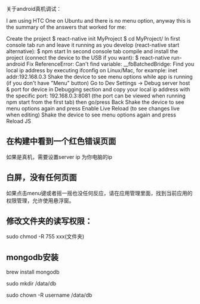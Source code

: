 
关于android真机调试：

I am using HTC One on Ubuntu and there is no menu option, anyway this is the summary of the answers that worked for me:

Create the project 
$ react-native init MyProject
$ cd MyProject/
In first console tab run and leave it running as you develop (react-native start alternative): $ npm start
In second console tab compile and install the project (connect the device to the USB if you want): $ react-native run-android
Fix ReferenceError: Can't find variable: __fbBatchedBridge:
Find you local ip address by executing ifconfig on Linux/Mac, for example: inet addr:192.168.0.3
Shake the device to see menu options while app is running (if you don't have "Menu" button)
Go to Dev Settings -> Debug server host & port for device in Debugging section and copy your local ip address with the specific port: 192.168.0.3:8081 (the port can be viewed when running npm start from the first tab) then go/press Back
Shake the device to see menu options again and press Enable Live Reload (to see changes live when editing)
Shake the device to see menu options again and press Reload JS


## 在构建中看到一个红色错误页面

如果是真机，需要设置server ip 为你电脑的ip

## 白屏，没有任何页面

如果点击menu键或者摇一摇也没任何反应，请在应用管理里面，找到当前应用的权限管理，允许使用悬浮窗。

## 修改文件夹的读写权限：

sudo chmod -R 755 xxx(文件夹)

## mongodb安装

brew install mongodb

sudo mkdir /data/db

sudo chown -R username /data/db

